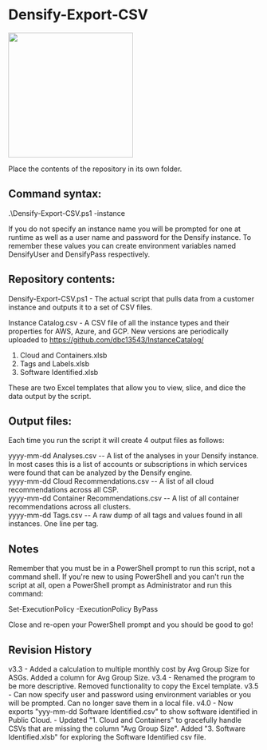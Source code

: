 # Densify-Export-CSV

<img src="https://www.densify.com/wp-content/uploads/densify.png" width="250">

Place the contents of the repository in its own folder.  

## Command syntax:

.\Densify-Export-CSV.ps1 -instance <instancename>

If you do not specify an instance name you will be prompted for one at runtime as well as a user name and password for the Densify instance.  To remember these values you can create environment variables named DensifyUser and DensifyPass respectively.  

## Repository contents:

Densify-Export-CSV.ps1 - 
The actual script that pulls data from a customer instance and outputs it to a set of CSV files.

Instance Catalog.csv - 
A CSV file of all the instance types and their properties for AWS, Azure, and GCP.  New versions are periodically uploaded to https://github.com/dbc13543/InstanceCatalog/

1. Cloud and Containers.xlsb
2. Tags and Labels.xlsb
3. Software Identified.xlsb

These are two Excel templates that allow you to view, slice, and dice the data output by the script.

## Output files:

Each time you run the script it will create 4 output files as follows:

yyyy-mm-dd <instancename> Analyses.csv -- A list of the analyses in your Densify instance.  In most cases this is a list of accounts or subscriptions in which services were found that can be analyzed by the Densify engine. <br/>
yyyy-mm-dd <instancename> Cloud Recommendations.csv -- A list of all cloud recommendations across all CSP. <br/>
yyyy-mm-dd <instancename> Container Recommendations.csv -- A list of all container recommendations across all clusters. <br/>
yyyy-mm-dd <instancename> Tags.csv -- A raw dump of all tags and values found in all instances.  One line per tag. <br/>

## Notes

Remember that you must be in a PowerShell prompt to run this script, not a command shell.  If you're new to using PowerShell and you can't run the script at all, open a PowerShell prompt as Administrator and run this command:

Set-ExecutionPolicy -ExecutionPolicy ByPass

Close and re-open your PowerShell prompt and you should be good to go!

## Revision History
v3.3 - Added a calculation to multiple monthly cost by Avg Group Size for ASGs.  Added a column for Avg Group Size.
v3.4 - Renamed the program to be more descriptive.  Removed functionality to copy the Excel template.
v3.5 - Can now specify user and password using environment variables or you will be prompted.  Can no longer save them in a local file.
v4.0 - Now exports "yyy-mm-dd <instance> Software Identified.csv" to show software identified in Public Cloud.        - 
       Updated "1. Cloud and Containers" to gracefully handle CSVs that are missing the column "Avg Group Size".
       Added "3. Software Identified.xlsb" for exploring the Software Identified csv file.
